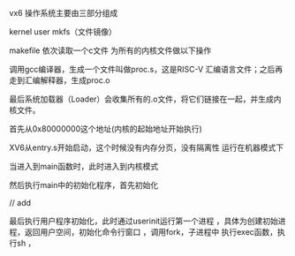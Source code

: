 vx6 操作系统主要由三部分组成

kernel      user           mkfs（文件镜像）



makefile 依次读取一个c文件 为所有的内核文件做以下操作

  调用gcc编译器，生成一个文件叫做proc.s，这是RISC-V 汇编语言文件；之后再走到汇编解释器，生成proc.o

最后系统加载器（Loader）会收集所有的.o文件，将它们链接在一起，并生成内核文件。





首先从0x80000000这个地址(内核的起始地址开始执行)

XV6从entry.s开始启动，这个时候没有内存分页，没有隔离性 运行在机器模式下

当进入到main函数时，此时进入到内核模式

然后执行main中的初始化程序，首先初始化

// add









最后执行用户程序初始化，此时通过userinit运行第一个进程 ，具体为创建初始进程，返回用户空间，初始化命令行窗口 ，调用fork，子进程中 执行exec函数，执行sh ，